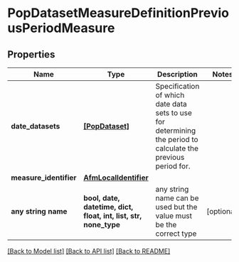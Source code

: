 # PopDatasetMeasureDefinitionPreviousPeriodMeasure


## Properties
Name | Type | Description | Notes
------------ | ------------- | ------------- | -------------
**date_datasets** | [**[PopDataset]**](PopDataset.md) | Specification of which date data sets to use for determining the period to calculate the previous period for. | 
**measure_identifier** | [**AfmLocalIdentifier**](AfmLocalIdentifier.md) |  | 
**any string name** | **bool, date, datetime, dict, float, int, list, str, none_type** | any string name can be used but the value must be the correct type | [optional]

[[Back to Model list]](../README.md#documentation-for-models) [[Back to API list]](../README.md#documentation-for-api-endpoints) [[Back to README]](../README.md)


